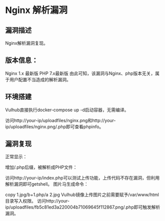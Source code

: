 # Nginx 解析漏洞
## 漏洞描述
Nginx解析漏洞复现。

## 版本信息：

Nginx 1.x 最新版
PHP 7.x最新版
由此可知，该漏洞与Nginx、php版本无关，属于用户配置不当造成的解析漏洞。

## 环境搭建
Vulhub直接执行docker-compose up -d启动容器，无需编译。

访问http://your-ip/uploadfiles/nginx.png和http://your-ip/uploadfiles/nginx.png/.php即可查看phpinfo。

## 漏洞复现
正常显示：

增加/.php后缀，被解析成PHP文件：

访问http://your-ip/index.php可以测试上传功能，上传代码不存在漏洞，但利用解析漏洞即可getshell。
图片马生成命令：

copy 1.jpg/b+1.php/a 2.jpg
Vulhub镜像上传图片之前需要赋予/var/www/html目录写入权限。
访问http://your-ip/uploadfiles/fb5c81ed3a220004b71069645f112867.png/.php即可触发解析漏洞。

